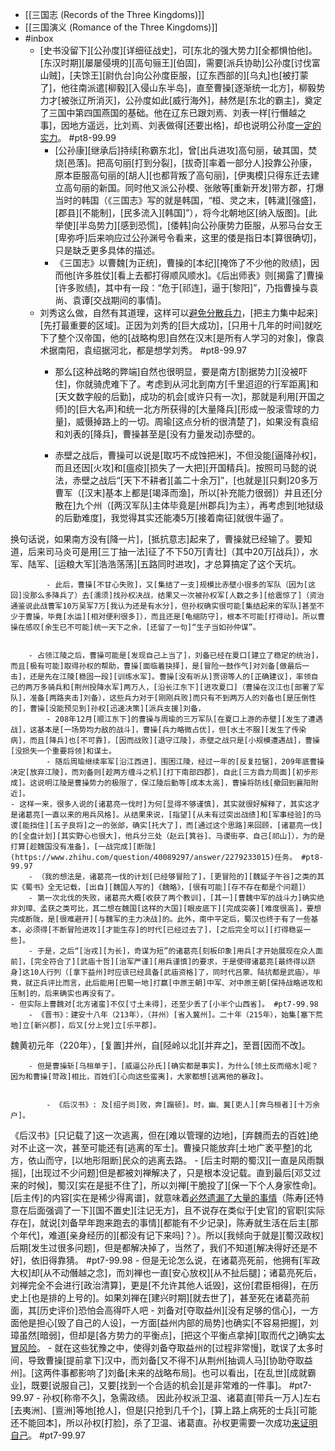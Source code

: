 - [[三国志 (Records of the Three Kingdoms)]]
- [[三国演义 (Romance of the Three Kingdoms)]]
- #inbox
    - [史书没留下][公孙度][详细征战史]，可[东北的强大势力][全都惧怕他]。[东汉时期][屡屡侵境的][高句骊王][伯固]，需要[派兵协助]公孙度[讨伐富山贼]，[夫馀王][尉仇台]向公孙度臣服，[辽东西部的][乌丸]也[被打蒙了]，他往南派遣[柳毅][入侵山东半岛]，直至曹操[逐渐统一北方]，柳毅势力才[被张辽所消灭]，公孙度如此[威行海外]，赫然是[东北的霸主]，奠定了三国中第四国燕国的基础。他在辽东已跟刘焉、刘表一样[行僭越之事]，因地方遥远，比刘焉、刘表做得[还要出格]，却也说明公孙度[一定的实力](https://www.zhihu.com/question/462307108/answer/1948152730)。 #pt8-99.99
        - [公孙康][继承后]持续[称霸东北]，曾[出兵进攻]高句丽，破其国，焚烧[邑落]。把高句丽[打到分裂]，[拔奇][率着一部分人]投靠公孙康，原本臣服高句丽的[胡人][也都背叛了高句丽]，[伊夷模]只得东迁去建立高句丽的新国。同时他又派公孙模、张敞等[重新开发]带方郡，打爆当时的韩国（《三国志》写的就是韩国，“桓、灵之末，[韩濊][强盛]，[郡县][不能制]，[民多流入][韩国]”），将今北朝地区[纳入版图]。[此举使][半岛势力][感到恐慌]，[倭韩]向公孙康势力臣服，从邪马台女王[卑弥呼]后来响应过公孙渊号令看来，这里的倭是指日本[算很确切]，只是缺乏更多具体的描述。
        - 《三国志》以曹魏[为正统]，曹操的[本纪][掩饰了不少他的败绩]，因而他[许多胜仗][看上去都打得顺风顺水]。《后出师表》则[揭露了]曹操[许多败绩]，其中有一段：“危于[祁连]，逼于[黎阳]”，乃指曹操与袁尚、袁谭[交战期间的事情]。
    - 刘秀这么做，自然有其道理，这样可以[避免分散兵力](https://www.zhihu.com/question/268038272/answer/2089611766)，[把主力集中起来][先打最重要的区域]。正因为刘秀的[巨大成功]，[只用十几年的时间]就吃下了整个汉帝国，他的[战略构思]自然在汉末[是所有人学习的对象]，像袁术据南阳，袁绍据河北，都是想学刘秀。 #pt8-99.97
        - 那么[这种战略的弊端]自然也很明显，要是南方[割据势力][没被吓住]，你就骑虎难下了。考虑到从河北到南方[千里迢迢的行军距离]和[天文数字般的后勤]，成功的机会[或许只有一次]，那就是利用[开国之师]的[巨大名声]和统一北方所获得的[大量降兵][形成一股滚雪球的力量]，威慑掉路上的一切。周瑜[这点分析的很清楚了]，如果没有袁绍和刘表的[降兵]，曹操甚至是[没有力量发动]赤壁的。


        - 赤壁之战后，曹操可以说是[取巧不成蚀把米]，不但没能[逼降孙权]，而且还因[火攻]和[瘟疫][损失了一大把][开国精兵]。按照司马懿的说法，赤壁之战后“[天下不耕者][盖二十余万]”，[也就是][只剩]20多万曹军（[汉末]基本上都是[竭泽而渔]，所以[补充能力很弱]）并且还[分散在]九个州（[两汉军队]主体毕竟是[州郡兵]为主），再考虑到[地狱级的后勤难度]，我觉得其实还能凑5万[接着南征]就很牛逼了。

换句话说，如果南方没有[降一片]，[抵抗意志]起来了，曹操就已经输了。要知道，后来司马炎可是用[三丁抽一法]征了不下50万[青壮]（其中20万[战兵]），水军、陆军、[运粮大军][浩浩荡荡][五路同时进攻]，才总算搞定了这个天坑。


            - 此后，曹操[不甘心失败]，又[集结了一支]规模比赤壁小很多的军队（因为[这回]没那么多降兵了）去[濡须]找孙权决战，结果又一次被孙权军[人数之多][给震惊了]（资治通鉴说此战曹军10万吴军7万[我认为还是有水分]，但孙权确实很可能[集结起来的军队]甚至不少于曹操，毕竟[水运][相对便利很多]），而且还是[龟缩防守]，根本不可能[打得动]。所以曹操在感叹[余生已不可能]统一天下之余，[还留了一句]“生子当如孙仲谋”。


        - 占领江陵之后，曹操可能是[发现自己上当了]，刘备已经在夏口[建立了稳定的统治]，而且[极有可能]取得孙权的帮助，曹操[面临着抉择]，是[冒险一鼓作气]对刘备[做最后一击]，还是先在江陵[稳固一段][训练水军]。曹操[没有听从]贾诩等人的[正确建议]，率领自己的两万多骑兵和[荆州投降水军]两万人，[沿长江东下][进攻夏口]（曹操在汉江也[部署了军队]，准备[两路夹击]刘备），这些兵力对于[刚刚兵败]而只有不到两万人的刘备也[是压倒性的]，曹操[没能预见到]孙权[迅速决策][派兵支援]刘备，
            - 208年12月[顺江东下]的曹操与周瑜的三万军队[在夏口上游的赤壁][发生了遭遇战]，这基本是[一场势均力敌的战斗]，曹操[兵力略微占优]，但[水土不服][发生了传染病]，而且[降兵]也[不可靠]，[因而战败][退守江陵]，赤壁之战只是[小规模遭遇战]，曹操[没损失一个重要将领]和谋士。
            - 随后周瑜继续率军[沿江西进]，围困江陵，经过一年的[反复拉锯]，209年底曹操决定[放弃江陵]，而刘备则[趁两方缠斗之机][打下南部四郡]，自此[三方鼎力局面][初步形成]。这说明江陵是曹操势力的极限了，保江陵后勤等[成本太高]，曹操将防线[撤回到襄阳附近]。
    - 这样一来，很多人说的[诸葛亮一伐时]为何[显得不够谨慎]，其实就很好解释了，其实这才是诸葛亮[一直以来的用兵风格]。从结果来说，[指望][从未有过突出战绩]和[军事经验]的马谡[能挡住][五子良将]之一的张郃，确实[托大了]，而[通过这个思路]来回顾，[诸葛亮一伐]的[全盘计划][其实野心也很大]，他兵分三处（赵云[箕谷]、马谡街亭、自己[祁山]），为的是打算[趁魏国没有准备]，[一战完成][断陇](https://www.zhihu.com/question/40089297/answer/2279233015)任务。 #pt8-99.97
        - （我的想法是，诸葛亮一伐的计划[已经够冒险了]，[更冒险的][魏延子午谷]之类的其实《蜀书》全无记载，[出自][魏国人写的]《魏略》，[很有可能][存不存在都是个问题]）
        - 第一次北伐的失败，诸葛亮大概[收获了两个教训]，[其一][曹魏中军的战斗力]确实绝非刘璋、孟获之类可比，其二想在魏国[这样的大国][眼皮底下][完成突袭][难度很高]，要想完成断陇，是[很难避开][与魏军的主力决战]的。此外，南中平定后，蜀汉也终于有了一些基本，必须得[不断冒险进攻][才能生存]的时代[已经过去了]，[之后完全可以][打得稳妥一些]。
        - 于是，之后“[治戎][为长]，奇谋为短”的诸葛亮[刻板印象]用兵[才开始展现在众人面前]，[完全符合了][武庙十哲][治军严谨][用兵谨慎]的要求，于是使得诸葛亮[最终得以跻身]这10人行列（[拿下益州]时应该已经具备[武庙资格]了，同时代吕蒙、陆抗都是武庙）。毕竟，就正兵评比而言，此后能用[巴蜀一地]打赢[中原王朝]中军、对中原王朝[保持战略进攻和压制]的，后来确实也再没有了。
    - 但实际上曹魏对[北方诸蛮]不仅[寸土未得]，还至少丢了[小半个山西省]。 #pt7-99.98
        - 《晋书》：建安十八年（213年），（并州）[省入冀州]。二十年（215年），始集[塞下荒地]立[新兴郡]，后又[分上党]立[乐平郡]。
魏黄初元年（220年），[复置]并州，自[陉岭以北][并弃之]，至晋[因而不改]。


        - 但是曹操斩[乌桓单于]，[威逼公孙氏][确实都是事实]，为什么[领土反而缩水]呢？因为和曹操[苛政]相比，百姓们[心向这些蛮夷]，大家都想[逃离他的暴政]。


            - 《后汉书》: 及[绍子尚]败，奔[蹋顿]。时，幽、冀[吏人][奔乌桓者][十万余户]。
《后汉书》[只记载了]这一次逃离，但在[难以管理的边地]，[弃魏而去的百姓]绝对不止这一次，甚至可能还有[逃离的军士]。曹操只能放弃[土地广袤平整]的北方，依山而守，[以地形阻断]民众的逃离去路。
    - [后主时期的蜀汉][一直是风雨飘摇]，[出现过不少问题]但是都被刘禅解决了，只是根本没记载。直到最后[邓艾过来的时候]，蜀汉[实在是挺不住了]，所以刘禅[干脆投了][保一下个人身家性命]。[后主传]的内容[实在是稀少得离谱]，就意味着[必然遗漏了大量的事情](https://www.zhihu.com/question/489908786/answer/2157680284)（陈寿[还特意在后面强调了一下][国不置史][注记无方]，且不说存在类似于[史官]的官职[实际存在]，就说[刘备早年跑来跑去的事情][都能有不少记录]，陈寿就生活在后主[那个年代]，难道[亲身经历的][都没有记下来吗]？）。所以[我倾向于就是][蜀汉政权]后期[发生过很多问题]，但是都解决掉了，当然了，我们不知道[解决得好还是不好]，依旧得靠猜。 #pt7-99.98
        - 但是无论怎么说，在诸葛亮死前，他拥有[军政大权]却[从不动僭越之念]，而刘禅也一直[安心放权][从不扯后腿]；诸葛亮死后，刘禅完全不会进行[政治清算]，更是[不允许其他人诋毁]，这份[君臣相得]，在历史上[也是排的上号的]。如果刘禅在[建兴时期][就去世了]，甚至死在诸葛亮前面，其[历史评价]恐怕会高得吓人吧
    - 刘备对[夺取益州][没有足够的信心]，一方面他是担心[毁了自己的人设]，一方面[益州内部的局势]也确实[不容易把握]，刘璋虽然[暗弱]，但却是[各方势力的平衡点]，[把这个平衡点拿掉][取而代之]确实[太冒风险](https://www.zhihu.com/question/457098759/answer/1860647537)。
        - 就在这些犹豫之中，使得刘备夺取益州的[过程非常慢]，耽误了太多时间，导致曹操[提前拿下]汉中，而刘备[又不得不]从荆州[抽调人马][协助夺取益州]。[这两件事都影响了]刘备[未来的战略布局]。也可以看出，[在乱世][成就霸业]，既要[说服自己]，又要[找到一个合适的机会][是非常难的一件事]。 #pt7-99.97
    - 孙权[称帝不久]，急需政绩。
因此孙权派卫温、诸葛直[带兵一万人]左右[去夷洲]、[亶洲]等地[抢人]，但是[只抢到几千个]，[算上路上病死的士兵][可能还不能回本]，所以孙权[打脸]，杀了卫温、诸葛直。孙权更需要一次成功[来证明自己](https://www.zhihu.com/question/352810222/answer/876442887)。 #pt7-99.97
